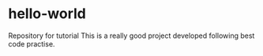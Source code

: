 # hello-world
Repository for tutorial
This is a really good project developed following best code practise.
